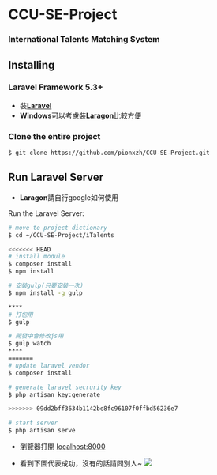 # CCU-SE-Project

### International Talents Matching System



## Installing

### Laravel Framework 5.3+
* 裝[**Laravel**](https://laravel.tw/docs/5.3/installation)
* **Windows**可以考慮裝[**Laragon**](https://laragon.org/)比較方便

### Clone the entire project
``` bash
$ git clone https://github.com/pionxzh/CCU-SE-Project.git
```


## Run Laravel Server
* **Laragon**請自行google如何使用

Run the Laravel Server:
``` bash
# move to project dictionary
$ cd ~/CCU-SE-Project/iTalents

<<<<<<< HEAD
# install module
$ composer install
$ npm install 

# 安裝gulp(只要安裝一次)
$ npm install -g gulp

****
# 打包用
$ gulp

# 開發中會修改js用
$ gulp watch
****
=======
# update laravel vendor
$ composer install

# generate laravel secrurity key
$ php artisan key:generate

>>>>>>> 09dd2bff3634b1142be8fc96107f0ffbd56236e7

# start server
$ php artisan serve
```

* 瀏覽器打開 [localhost:8000](localhost:8000)

* 看到下圖代表成功，沒有的話請問別人~
![](https://i.imgur.com/O7SpvV7.png)
